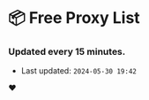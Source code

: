 # :package: Free Proxy List
### Updated every 15 minutes.

- Last updated: `2024-05-30 19:42`

:heart:

